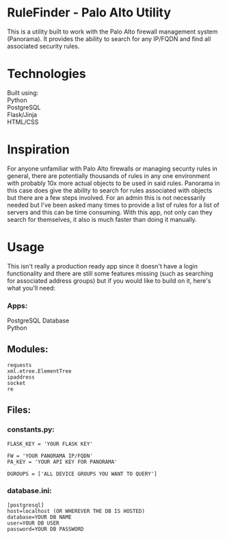 # RuleFinder - Palo Alto Utility
This is a utility built to work with the Palo Alto firewall management system (Panorama).
It provides the ability to search for any IP/FQDN and find all associated security rules.



# Technologies
Built using:  
Python  
PostgreSQL  
Flask/Jinja  
HTML/CSS  

# Inspiration
For anyone unfamiliar with Palo Alto firewalls or managing security rules in general,
there are potentially thousands of rules in any one environment with probably 10x 
more actual objects to be used in said rules. Panorama in this case does give the
ability to search for rules associated with objects but there are a few steps involved. 
For an admin this is not necessarily needed but I've been asked many times to provide
a list of rules for a list of servers and this can be time consuming. With this app,
not only can they search for themselves, it also is much faster than doing it manually. 

# Usage
This isn't really a production ready app since it doesn't have a login functionality 
and there are still some features missing (such as searching for associated address groups)
but if you would like to build on it, here's what you'll need:

### Apps:
PostgreSQL Database  
Python  

## Modules:
```
requests
xml.etree.ElementTree
ipaddress
socket
re
```

## Files:

### constants.py:

```
FLASK_KEY = 'YOUR FLASK KEY'

FW = 'YOUR PANORAMA IP/FQDN'
PA_KEY = 'YOUR API KEY FOR PANORAMA'

DGROUPS = ['ALL DEVICE GROUPS YOU WANT TO QUERY']
```

### database.ini:

```
[postgresql]
host=localhost (OR WHEREVER THE DB IS HOSTED)
database=YOUR DB NAME
user=YOUR DB USER
password=YOUR DB PASSWORD
```
